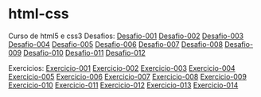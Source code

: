 # html-css
 Curso de html5 e css3
 Desafios:
 <a href= "https://guill3r-490.github.io/html-css/Desafios/Desafio-001" target="_blank">Desafio-001</a>
 <a href= "https://guill3r-490.github.io/html-css/Desafios/Desafio-002" target="_blank">Desafio-002</a>
 <a href= "https://guill3r-490.github.io/html-css/Desafios/Desafio-003" target="_blank">Desafio-003</a>
 <a href= "https://guill3r-490.github.io/html-css/Desafios/Desafio-004" target="_blank">Desafio-004</a>
 <a href= "https://guill3r-490.github.io/html-css/Desafios/Desafio-005" target="_blank">Desafio-005</a>
 <a href= "https://guill3r-490.github.io/html-css/Desafios/Desafio-006" target="_blank">Desafio-006</a>
 <a href= "https://guill3r-490.github.io/html-css/Desafios/Desafio-007" target="_blank">Desafio-007</a>
 <a href= "https://guill3r-490.github.io/html-css/Desafios/Desafio-008" target="_blank">Desafio-008</a>
 <a href= "https://guill3r-490.github.io/html-css/Desafios/Desafio-009" target="_blank">Desafio-009</a>
<a href= "https://guill3r-490.github.io/html-css/Desafios/Desafio-010/android.html" target="_blank">Desafio-010</a>
<a href= "https://guill3r-490.github.io/html-css/Desafios/Desafio-011/" target="_blank">Desafio-011</a>
<a href= "https://guill3r-490.github.io/html-css/Desafios/Desafio-012/" target="_blank">Desafio-012</a> 

Exercicios:
<a href="https://guill3r-490.github.io/html-css/Ex001-Começo/" target="_blank">Exercicio-001</a>
<a href="https://guill3r-490.github.io/html-css/Ex002-Paragrafos/" target="_blank">Exercicio-002</a>
<a href="https://guill3r-490.github.io/html-css/Ex003-Simbolos e emojis/" target="_blank">Exercicio-003</a>
<a href="https://guill3r-490.github.io/html-css/Ex004-Imagens/" target="_blank">Exercicio-004</a>
<a href="https://guill3r-490.github.io/html-css/Ex005-Titulos/" target="_blank">Exercicio-005</a>
<a href="https://guill3r-490.github.io/html-css/Ex006-Semântica/" target="_blank">Exercicio-006</a>
<a href="https://guill3r-490.github.io/html-css/Ex007-Listas/" target="_blank">Exercicio-007</a>
<a href="https://guill3r-490.github.io/html-css/Ex008-Links/" target="_blank">Exercicio-008</a>
<a href="https://guill3r-490.github.io/html-css/Ex009-Audios/" target="_blank">Exercicio-009</a>
<a href="https://guill3r-490.github.io/html-css/Ex010-Videos/" target="_blank">Exercicio-010</a>
<a href="https://guill3r-490.github.io/html-css/Ex011-Css/alinhamento_de_texto.html/" target="_blank">Exercicio-011</a>
<a href="https://guill3r-490.github.io/html-css/Ex012-Cores/Psicologia_das_Cores.html/" target="_blank">Exercicio-012</a>
<a href="https://guill3r-490.github.io/html-css/Ex013-Tipografia/Base.html/" target="_blank">Exercicio-013</a>
<a href="https://guill3r-490.github.io/html-css/Ex014-Caixas/" target="_blank">Exercicio-014</a>
<a herf="https://guill3r-490.github.io/html-css/Ex015-Imagens de fundo/" target="_blank">
<a href="https://guill3r-490.github.io/html-css/Ex016-Cordel/" target="_blank">
<a href="https://guill3r-490.github.io/html-css/Ex017-Tabelas" target="_blank">
<a href="https://guill3r-490.github.io/html-css/Ex017-Tabelas/tabelas" target="_blank">
